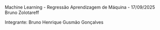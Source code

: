 Machine Learning - Regressão
Aprendizagem de Máquina - 17/09/2025
Bruno Zolotareff

Integrante: Bruno Henrique Gusmão Gonçalves
